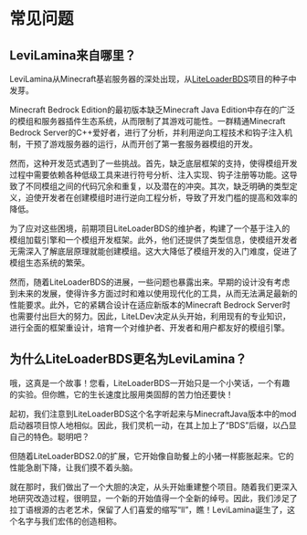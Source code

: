 # 常见问题

## LeviLamina来自哪里？

LeviLamina从Minecraft基岩服务器的深处出现，从[LiteLoaderBDS](https://github.com/LiteLDev/LiteLoaderBDSv2)项目的种子中发芽。

Minecraft Bedrock Edition的最初版本缺乏Minecraft Java Edition中存在的广泛的模组和服务器插件生态系统，从而限制了其游戏可能性。一群精通Minecraft Bedrock Server的C++爱好者，进行了分析，并利用逆向工程技术和钩子注入机制，干预了游戏服务器的运行，从而开创了第一套服务器模组的开发。

然而，这种开发范式遇到了一些挑战。首先，缺乏底层框架的支持，使得模组开发过程中需要依赖各种低级工具来进行符号分析、注入实现、钩子注册等功能。这导致了不同模组之间的代码冗余和重复，以及潜在的冲突。其次，缺乏明确的类型定义，迫使开发者在创建模组时进行逆向工程分析，导致了开发门槛的提高和效率的降低。

为了应对这些困境，前期项目LiteLoaderBDS的维护者，构建了一个基于注入的模组加载引擎和一个模组开发框架。此外，他们还提供了类型信息，使模组开发者无需深入了解底层原理就能创建模组。这大大降低了模组开发的入门难度，促进了模组生态系统的繁荣。

然而，随着LiteLoaderBDS的进展，一些问题也暴露出来。早期的设计没有考虑到未来的发展，使得许多方面过时和难以使用现代化的工具，从而无法满足最新的性能要求。此外，它的紧耦合设计在适应新版本的Minecraft Bedrock Server时也需要付出巨大的努力。因此，LiteLDev决定从头开始，利用现有的专业知识，进行全面的框架重设计，培育一个对维护者、开发者和用户都友好的模组引擎。

## 为什么LiteLoaderBDS更名为LeviLamina？

哦，这真是一个故事！您看，LiteLoaderBDS一开始只是一个小笑话，一个有趣的实验。但你瞧，它的生长速度比服用类固醇的苦力怕还要快！

起初，我们注意到LiteLoaderBDS这个名字听起来与MinecraftJava版本中的mod启动器项目惊人地相似。因此，我们灵机一动，在其上加上了“BDS”后缀，以凸显自己的特色。聪明吧？

但随着LiteLoaderBDS2.0的扩展，它开始像自助餐上的小猪一样膨胀起来。它的性能急剧下降，让我们摸不着头脑。

就在那时，我们做出了一个大胆的决定，从头开始重建整个项目。随着我们更深入地研究改造过程，很明显，一个新的开始值得一个全新的绰号。因此，我们涉足了拉丁语根源的古老艺术，保留了人们喜爱的缩写“ll”，瞧！LeviLamina诞生了，这个名字与我们宏伟的创造相称。
